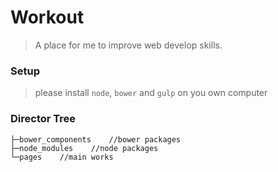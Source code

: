 # Workout

> A place for me to improve web develop skills.

### Setup

> please install `node`, `bower` and `gulp` on you own computer

### Director Tree

    ├─bower_components    //bower packages
    ├─node_modules    //node packages
    └─pages    //main works
